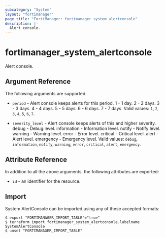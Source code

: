 ```yaml
---
subcategory: "System"
layout: "fortimanager"
page_title: "FortiManager: fortimanager_system_alertconsole"
description: |-
  Alert console.
---
```


# fortimanager_system_alertconsole
Alert console.

## Argument Reference


The following arguments are supported:


* `period` - Alert console keeps alerts for this period. 1 - 1 day. 2 - 2 days. 3 - 3 days. 4 - 4 days. 5 - 5 days. 6 - 6 days. 7 - 7 days. Valid values: `1`, `2`, `3`, `4`, `5`, `6`, `7`.

* `severity_level` - Alert console keeps alerts of this and higher severity. debug - Debug level. information - Information level. notify - Notify level. warning - Warning level. error - Error level. critical - Critical level. alert - Alert level. emergency - Emergency level. Valid values: `debug`, `information`, `notify`, `warning`, `error`, `critical`, `alert`, `emergency`.



## Attribute Reference

In addition to all the above arguments, the following attributes are exported:
* `id` - an identifier for the resource.

## Import

System AlertConsole can be imported using any of these accepted formats:
```
$ export "FORTIMANAGER_IMPORT_TABLE"="true"
$ terraform import fortimanager_system_alertconsole.labelname SystemAlertConsole
$ unset "FORTIMANAGER_IMPORT_TABLE"
```

